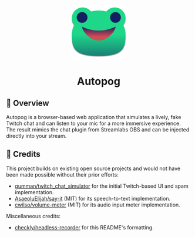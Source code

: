 <p align="center">
  <img width="150px" src="icon.png" alt="Autopog" />
  <h1 align="center">Autopog</h1>
</p>

## 📝 Overview

Autopog is a browser-based web application that simulates a lively, fake Twitch chat and can listen to your mic for a more immersive experience. The result mimics the chat plugin from Streamlabs OBS and can be injected directly into your stream.

## 🙏 Credits 

This project builds on existing open source projects and would not have been made possible without their prior efforts:

- [gumman/twitch_chat_simulator](https://github.com/gummangummangumman/twitch_chat_simulator) for the initial Twitch-based UI and spam implementation.
- [AsaeoluElijah/say-it](https://github.com/AsaoluElijah/say-it) (MIT) for its speech-to-text implementation.
- [cwilso/volume-meter](https://github.com/cwilso/volume-meter) (MIT) for its audio input meter implementation.

Miscellaneous credits:

- [checkly/headless-recorder](https://github.com/checkly/headless-recorder) for this README's formatting.
